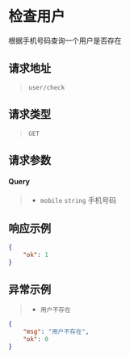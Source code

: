 # 检查用户

根据手机号码查询一个用户是否存在

## 请求地址

> `user/check`

## 请求类型

> `GET`

## 请求参数

#### Query

> - `mobile` `string` 手机号码

## 响应示例

```json
{
    "ok": 1
}
```

## 异常示例

> - `用户不存在`

```json
{
    "msg": "用户不存在",
    "ok": 0
}
```